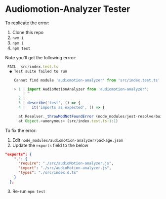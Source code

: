 # Audiomotion-Analyzer Tester

To replicate the error:

1. Clone this repo
2. `nvm i`
3. `npm i`
4. `npm test`

Note you'll get the following errror:

```javascript
 FAIL  src/index.test.ts
  ● Test suite failed to run

    Cannot find module 'audiomotion-analyzer' from 'src/index.test.ts'

    > 1 | import AudioMotionAnalyzer from 'audiomotion-analyzer';
        | ^
      2 |
      3 | describe('test', () => {
      4 |   it('imports as expected', () => {

      at Resolver._throwModNotFoundError (node_modules/jest-resolve/build/resolver.js:427:11)
      at Object.<anonymous> (src/index.test.ts:1:1)
```

To fix the error:

1. Edit `node_modules/audiomotion-analyzer/package.json`
2. Update the `exports` field to the below

```json
"exports": {
    ".": {
      "require": "./src/audioMotion-analyzer.js",
      "import": "./src/audioMotion-analyzer.js",
      "types": "./src/index.d.ts"
    }
  },
```

3. Re-run `npm test`